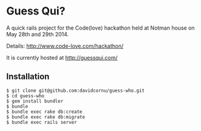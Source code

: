 # Guess Qui?

A quick rails project for the Code(love) hackathon held at Notman house on May 28th and 29th 2014.

Details: http://www.code-love.com/hackathon/

It is currently hosted at http://guessqui.com/

## Installation

```
$ git clone git@github.com:davidcornu/guess-who.git
$ cd guess-who
$ gem install bundler
$ bundle
$ bundle exec rake db:create
$ bundle exec rake db:migrate
$ bundle exec rails server
```

